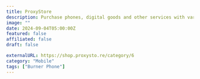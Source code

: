 ```yaml
---
title: ProxyStore
description: Purchase phones, digital goods and other services with various payment methods including cryptocurrency.
image: ""
date: 2024-09-04T05:00:00Z
featured: false
affiliated: false
draft: false

externalURL: https://shop.proxysto.re/category/6
category: "Mobile"
tags: ["Burner Phone"]
---
```

